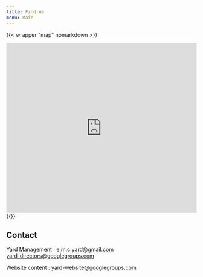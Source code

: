 ```yaml
---
title: Find us
menu: main
---
```


{{< wrapper "map" nomarkdown >}}
<iframe src="https://www.google.com/maps/embed?pb=!1m18!1m12!1m3!1d2485.0938628399313!2d-2.5780627340078124!3d51.474791379629885!2m3!1f0!2f0!3f0!3m2!1i1024!2i768!4f13.1!3m3!1m2!1s0x48718e17a7f58a79%3A0xc22377362f98114c!2sThe%20Yard%2C%20Bristol%20BS2%209YR!5e0!3m2!1sen!2suk!4v1627339465262!5m2!1sen!2suk" width="100%" height="450" style="border:0;" allowfullscreen="" loading="lazy"></iframe>
{{</wrapper>}}

## Contact
Yard Management
: [e.m.c.yard@gmail.com](mailto:e.m.c.yard@gmail.com)  
  [yard-directors@googlegroups.com](mailto:yard-directors@googlegroups.com)

Website content
: [yard-website@googlegroups.com](mailto:yard-website@googlegroups.com)  
